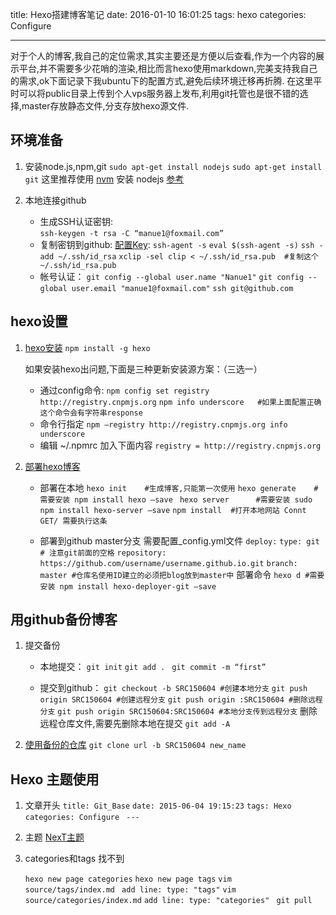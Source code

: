 title: Hexo搭建博客笔记
date: 2016-01-10 16:01:25
tags: hexo
categories: Configure

---

对于个人的博客,我自己的定位需求,其实主要还是方便以后查看,作为一个内容的展示平台,并不需要多少花哨的渲染,相比而言hexo使用markdown,完美支持我自己的需求,ok下面记录下我ubuntu下的配置方式,避免后续环境迁移再折腾.
在这里平时可以将public目录上传到个人vps服务器上发布,利用git托管也是很不错的选择,master存放静态文件,分支存放hexo源文件.
##   环境准备
1. 安装node.js,npm,git
   `sudo apt-get install nodejs`
   `sudo apt-get install git` 
    这里推荐使用 [nvm](https://github.com/creationix/nvm#install-script) 安装 nodejs  [参考]( https://www.digitalocean.com/community/tutorials/how-to-install-node-js-on-an-ubuntu-14-04-server#how-to-install-using-nvm)
    <!-- more -->

2. 本地连接github
   + 生成SSH认证密钥:		 
     `ssh-keygen -t rsa -C “manue1@foxmail.com”`
   + 复制密钥到github:
      [配置Key](https://help.github.com/articles/generating-ssh-keys/):
     `ssh-agent -s`
     `eval $(ssh-agent -s)`
     `ssh -add ~/.ssh/id_rsa`
     `xclip -sel clip < ~/.ssh/id_rsa.pub  #复制这个 ~/.ssh/id_rsa.pub`
   + 帐号认证：
     `git config --global user.name "Nanue1"`
     `git config --global user.email "manue1@foxmail.com"`
     `ssh git@github.com`

##    hexo设置
1.  [hexo安装](http://www.freehao123.com/hexo-node-js/)
    `npm install -g hexo`

     如果安装hexo出问题,下面是三种更新安装源方案：（三选一）
    - 通过config命令:
      `npm config set registry http://registry.cnpmjs.org`
      `npm info underscore   #如果上面配置正确这个命令会有字符串response`
    - 命令行指定
      `npm –registry http://registry.cnpmjs.org info underscore`
    - 编辑 ~/.npmrc 加入下面内容
      `registry = http://registry.cnpmjs.org`

2.  [部署hexo博客](http://hexo.io/zh-cn/docs/)
    - 部署在本地
      `hexo init	#生成博客,只能第一次使用`
      `hexo generate 	#需要安装 npm install hexo –save `
      `hexo server    	#需要安装 sudo npm install hexo-server –save`
      `npm install	#打开本地网站 Connt GET/ 需要执行这条`

    - 部署到github master分支
      需要配置_config.yml文件
      `deploy:`
      `type: git # 注意git前面的空格`
      `repository: https://github.com/username/username.github.io.git`
      `branch: master #仓库名使用ID建立的必须把blog放到master中`
      部署命令
      `hexo d #需要安装 npm install hexo-deployer-git –save`

## 用github备份博客
1.  提交备份
    - 本地提交：
      `git init`
      `git add . `
      `git commit -m “first” `

    - 提交到github：
      `git checkout -b SRC150604 #创建本地分支`
      `git push origin SRC150604 #创建远程分支`
      `git push origin :SRC150604 #删除远程分支`
      `git push origin SRC150604:SRC150604 #本地分支传到远程分支`
      删除远程仓库文件,需要先删除本地在提交 
      `git add -A`

2.  [使用备份的仓库](http://rongjih.blog.163.com/blog/static/335744612010112562833316/)
      `git clone url -b SRC150604 new_name` 

## Hexo 主题使用

1. 文章开头
    `title: Git_Base`
    `date: 2015-06-04 19:15:23`
    `tags: Hexo`
    `categories: Configure ` 
    `---`
2. 主题
   [NexT主题]( https://github.com/iissnan/hexo-theme-next)
3. categories和tags 找不到

   `hexo new page categories`
   `hexo new page tags`
   `vim source/tags/index.md `
   `add line: type: "tags"`
   `vim source/categories/index.md`
   `add line: type: "categories" `
   `git pull`

